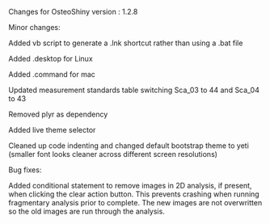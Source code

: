 Changes for OsteoShiny version : 1.2.8


Minor changes:


Added vb script to generate a .lnk shortcut rather than using a .bat file


Added .desktop for Linux


Added .command for mac


Updated measurement standards table switching Sca_03 to 44 and Sca_04 to 43


Removed plyr as dependency


Added live theme selector 


Cleaned up code indenting and changed default bootstrap theme to yeti (smaller font looks cleaner across different screen resolutions)



Bug fixes:


Added conditional statement to remove images in 2D analysis, if present, when clicking the clear action button. This prevents crashing when running fragmentary analysis prior to complete. The new images are not overwritten so the old images are run through the analysis. 